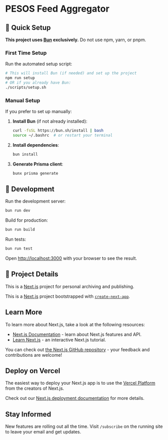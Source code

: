 # PESOS Feed Aggregator

## 🚀 Quick Setup

**This project uses [Bun](https://bun.sh/) exclusively.** Do not use npm, yarn, or pnpm.

### First Time Setup

Run the automated setup script:

```bash
# This will install Bun (if needed) and set up the project
npm run setup
# OR if you already have Bun:
./scripts/setup.sh
```

### Manual Setup

If you prefer to set up manually:

1. **Install Bun** (if not already installed):
   ```bash
   curl -fsSL https://bun.sh/install | bash
   source ~/.bashrc  # or restart your terminal
   ```

2. **Install dependencies**:
   ```bash
   bun install
   ```

3. **Generate Prisma client**:
   ```bash
   bunx prisma generate
   ```

## 🔧 Development

Run the development server:

```bash
bun run dev
```

Build for production:

```bash
bun run build
```

Run tests:

```bash
bun run test
```

Open [http://localhost:3000](http://localhost:3000) with your browser to see the result.

## 📝 Project Details

This is a [Next.js](https://nextjs.org/) project for personal archiving and publishing.

This is a [Next.js](https://nextjs.org/) project bootstrapped with [`create-next-app`](https://github.com/vercel/next.js/tree/canary/packages/create-next-app).

## Learn More

To learn more about Next.js, take a look at the following resources:

- [Next.js Documentation](https://nextjs.org/docs) - learn about Next.js features and API.
- [Learn Next.js](https://nextjs.org/learn) - an interactive Next.js tutorial.

You can check out [the Next.js GitHub repository](https://github.com/vercel/next.js/) - your feedback and contributions are welcome!

## Deploy on Vercel

The easiest way to deploy your Next.js app is to use the [Vercel Platform](https://vercel.com/new?utm_medium=default-template&filter=next.js&utm_source=create-next-app&utm_campaign=create-next-app-readme) from the creators of Next.js.

Check out our [Next.js deployment documentation](https://nextjs.org/docs/deployment) for more details.

## Stay Informed

New features are rolling out all the time. Visit `/subscribe` on the running site to leave your email and get updates.
